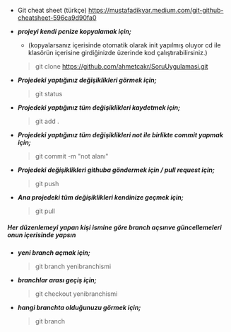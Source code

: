 * Git cheat sheet (türkçe)
 https://mustafadikyar.medium.com/git-github-cheatsheet-596ca9d90fa0
 
* ***projeyi kendi pcnize kopyalamak için;*** 
 
     - (kopyalarsanız içerisinde otomatik olarak init yapılmış oluyor cd ile klasörün içerisine girdiğinizde üzerinde kod çalıştırabilirsiniz.)
     
 
   > git clone https://github.com/ahmetcakr/SoruUygulamasi.git
   
   
* ***Projedeki yaptığınız değişiklikleri görmek için;***

   > git status 
   
* ***Projedeki yaptığınız tüm değişiklikleri kaydetmek için;*** 

   > git add .
   
* ***Projedeki yaptığınız tüm değişiklikleri not ile birlikte commit yapmak için;*** 

   > git commit -m "not alanı"

* ***Projedeki değişiklikleri githuba göndermek için / pull request için;*** 

   > git push
   
   
* ***Ana projedeki tüm değişiklikleri kendinize geçmek için;***    
   
   > git pull

##### Her düzenlemeyi yapan kişi ismine göre branch açsınve güncellemeleri onun içerisinde yapsın

* ***yeni branch açmak için;***

  > git branch yenibranchismi


* ***branchlar arası geçiş için;***
      
  > git checkout yenibranchismi

   
* ***hangi branchta olduğunuzu görmek için;***

  > git branch
